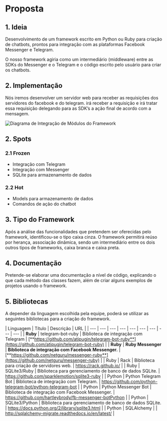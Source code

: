 # Proposta

## 1. Ideia

Desenvolvimento de um framework escrito em Python ou Ruby para criação de chatbots, prontos para integração com as plataformas Facebook Messenger e Telegram.

O nosso framework agiria como um intermediário \(middleware\) entre as SDKs do Messenger e o Telegram e o código escrito pelo usuário para criar os chatbots.

## 2. Implementação

Nós iremos desenvolver um servidor web para receber as requisições dos servidores do facebook e do telegram. irá receber a requisição e irá tratar essa requisição delegando para as SDK’s a ação final de acordo com a mensagem.  


![Diagrama de Integra&#xE7;&#xE3;o de M&#xF3;dulos do Framework](https://docs.google.com/drawings/u/1/d/sjT5PXK90cT8CLK-CUN4GJw/image?w=531&h=330&rev=277&ac=1)

## 2. Spots

### 2.1 Frozen

* Integração com Telegram
* Integração com Messenger
* SQLite para armazenamento de dados

### 2.2 Hot

* Models para armazenamento de dados
* Comandos de ação do chatbot

## 3. **Tipo do Framework**

Após a análise das funcionalidades que pretendem ser oferecidas pelo framework, identificou-se o tipo caixa cinza. O framework permitirá reúso por herança, associação dinâmica, sendo um intermediário entre os dois outros tipos de frameworks, caixa branca e caixa preta.

## 4. **Documentação**

Pretende-se elaborar uma documentação a nível de código, explicando o que cada método das classes fazem, além de criar alguns exemplos de projetos usando o framework.

## 5. **Bibliotecas**

A depender da linguagem escolhida pela equipe, poderá se utilizar as seguintes bibliotecas para a criação do framework.  


| Linguagem | Título | Descrição | URL |
| --- | --- | --- | --- | --- | --- | --- | --- | --- |
| **Ruby** | telegram-bot-ruby | Biblioteca de integração com Telegram | [**https://github.com/atipugin/telegram-bot-ruby**](https://github.com/atipugin/telegram-bot-ruby) |
| **Ruby** | **Ruby Messenger** | **Biblioteca de integração com Facebook Messenger.** | [**https://github.com/netguru/messenger-ruby**](https://github.com/netguru/messenger-ruby) |
| Ruby | Rack | Biblioteca para criação de servidores web. | https://rack.github.io/ |
| Ruby | SQLite3/Ruby | Biblioteca para gerenciamento de banco de dados SQLite. | https://github.com/sparklemotion/sqlite3-ruby |
| Python | Python Telegram Bot | Biblioteca de integração com Telegram. | https://github.com/python-telegram-bot/python-telegram-bot |
| Python | Python Messenger Bot | Biblioteca de integração com Facebook Messenger. | https://github.com/hartleybrody/fb-messenger-botPython |
| Python | SQLite3/Python | Biblioteca para gerenciamento de banco de dados SQLite. | https://docs.python.org/2/library/sqlite3.html |
| Python | SQLAlchemy  |  | http://sqlalchemy-migrate.readthedocs.io/en/latest/ |

